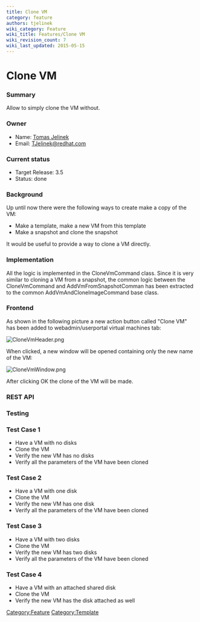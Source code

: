 ```yaml
---
title: Clone VM
category: feature
authors: tjelinek
wiki_category: Feature
wiki_title: Features/Clone VM
wiki_revision_count: 7
wiki_last_updated: 2015-05-15
---
```


# Clone VM

### Summary

Allow to simply clone the VM without.

### Owner

*   Name: [Tomas Jelinek](User:TJelinek)
*   Email: <TJelinek@redhat.com>

### Current status

*   Target Release: 3.5
*   Status: done

### Background

Up until now there were the following ways to create make a copy of the VM:

*   Make a template, make a new VM from this template
*   Make a snapshot and clone the snapshot

It would be useful to provide a way to clone a VM directly.

### Implementation

All the logic is implemented in the CloneVmCommand class. Since it is very similar to cloning a VM from a snapshot, the common logic between the CloneVmCommand and AddVmFromSnapshotComman has been extracted to the common AddVmAndCloneImageCommand base class.

### Frontend

As shown in the following picture a new action button called "Clone VM" has been added to webadmin/userportal virtual machines tab:

![](CloneVmHeader.png "CloneVmHeader.png")

When clicked, a new window will be opened containing only the new name of the VM:

![](CloneVmWindow.png‎ "CloneVmWindow.png‎")

After clicking OK the clone of the VM will be made.

### REST API

### Testing

### Test Case 1

*   Have a VM with no disks
*   Clone the VM
*   Verify the new VM has no disks
*   Verify all the parameters of the VM have been cloned

### Test Case 2

*   Have a VM with one disk
*   Clone the VM
*   Verify the new VM has one disk
*   Verify all the parameters of the VM have been cloned

### Test Case 3

*   Have a VM with two disks
*   Clone the VM
*   Verify the new VM has two disks
*   Verify all the parameters of the VM have been cloned

### Test Case 4

*   Have a VM with an attached shared disk
*   Clone the VM
*   Verify the new VM has the disk attached as well

<Category:Feature> <Category:Template>

